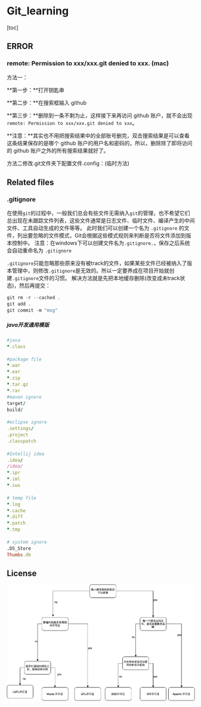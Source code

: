 # Git_learning

[toc]

## ERROR

### remote: Permission to xxx/xxx.git denied to xxx. (mac)

方法一：

**第一步：**打开钥匙串

**第二步：**在搜索框输入 github

**第三步：**删除到一条不剩为止，这样接下来再访问 github 账户，就不会出现 `remote: Permission to xxx/xxx.git denied to xxx`。

**注意：**其实也不用把搜索结果中的全部账号删完，双击搜索结果是可以查看这条结果保存的是哪个 github 账户的用户名和密码的，所以，删除除了即将访问的 github 账户之外的所有搜索结果就好了。

方法二修改.git文件夹下配置文件.config：(临时方法)

## Related files

### .gitignore

在使用`git`的过程中，一般我们总会有些文件无需纳入`git`的管理，也不希望它们总出现在未跟踪文件列表，这些文件通常是日志文件、临时文件、编译产生的中间文件、工具自动生成的文件等等。
此时我们可以创建一个名为 `.gitignore` 的文件，列出要忽略的文件模式，Git会根据这些模式规则来判断是否将文件添加到版本控制中。
注意：在windows下可以创建文件名为`.gitignore.`，保存之后系统会自动重命名为 `.gitignore`



`.gitignore`只能忽略那些原来没有被track的文件，如果某些文件已经被纳入了版本管理中，则修改`.gitignore`是无效的。所以一定要养成在项目开始就创建`.gitignore`文件的习惯。
解决方法就是先把本地缓存删除(改变成未track状态)，然后再提交：

```csharp
git rm -r --cached .
git add .
git commit -m "msg"
```



##### java开发通用模版



```ruby
#java
*.class

#package file
*.war
*.ear
*.zip
*.tar.gz
*.rar
#maven ignore
target/
build/

#eclipse ignore
.settings/
.project
.classpatch

#Intellij idea
.idea/
/idea/
*.ipr
*.iml
*.iws

# temp file
*.log
*.cache
*.diff
*.patch
*.tmp

# system ignore
.DS_Store
Thumbs.db
```



## License

![pic1](figs/pic1.png)

